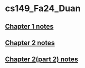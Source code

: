 # cs149_Fa24_Duan

## [Chapter 1 notes](chapter_1_notes.md)
## [Chapter 2 notes](chapter_2_notes.md)
## [Chapter 2(part 2) notes](chapter_2_p2_notes.md)

